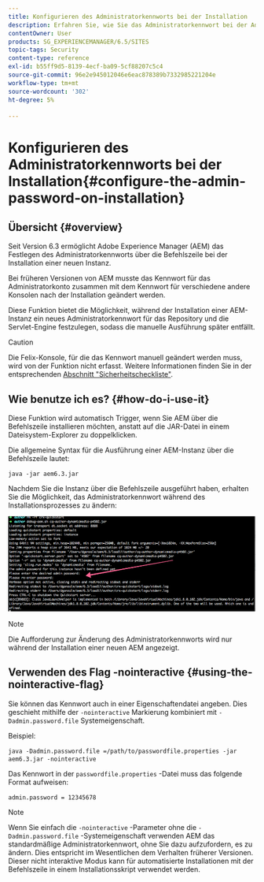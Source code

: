 ```yaml
---
title: Konfigurieren des Administratorkennworts bei der Installation
description: Erfahren Sie, wie Sie das Administratorkennwort bei der Adobe Experience Manager-Installation ändern.
contentOwner: User
products: SG_EXPERIENCEMANAGER/6.5/SITES
topic-tags: Security
content-type: reference
exl-id: b55ff9d5-8139-4ecf-ba09-5cf88207c5c4
source-git-commit: 96e2e945012046e6eac878389b7332985221204e
workflow-type: tm+mt
source-wordcount: '302'
ht-degree: 5%

---
```


# Konfigurieren des Administratorkennworts bei der Installation{#configure-the-admin-password-on-installation}

## Übersicht {#overview}

Seit Version 6.3 ermöglicht Adobe Experience Manager (AEM) das Festlegen des Administratorkennworts über die Befehlszeile bei der Installation einer neuen Instanz.

Bei früheren Versionen von AEM musste das Kennwort für das Administratorkonto zusammen mit dem Kennwort für verschiedene andere Konsolen nach der Installation geändert werden.

Diese Funktion bietet die Möglichkeit, während der Installation einer AEM-Instanz ein neues Administratorkennwort für das Repository und die Servlet-Engine festzulegen, sodass die manuelle Ausführung später entfällt.

>[!CAUTION]
>
>Die Felix-Konsole, für die das Kennwort manuell geändert werden muss, wird von der Funktion nicht erfasst. Weitere Informationen finden Sie in der entsprechenden [Abschnitt &quot;Sicherheitscheckliste&quot;](/help/sites-administering/security-checklist.md#change-default-passwords-for-the-aem-and-osgi-console-admin-accounts).

## Wie benutze ich es? {#how-do-i-use-it}

Diese Funktion wird automatisch Trigger, wenn Sie AEM über die Befehlszeile installieren möchten, anstatt auf die JAR-Datei in einem Dateisystem-Explorer zu doppelklicken.

Die allgemeine Syntax für die Ausführung einer AEM-Instanz über die Befehlszeile lautet:

```shell
java -jar aem6.3.jar
```

Nachdem Sie die Instanz über die Befehlszeile ausgeführt haben, erhalten Sie die Möglichkeit, das Administratorkennwort während des Installationsprozesses zu ändern:

![chlimage_1-116](assets/chlimage_1-116a.png)

>[!NOTE]
>
>Die Aufforderung zur Änderung des Administratorkennworts wird nur während der Installation einer neuen AEM angezeigt.

## Verwenden des Flag -nointeractive {#using-the-nointeractive-flag}

Sie können das Kennwort auch in einer Eigenschaftendatei angeben. Dies geschieht mithilfe der `-nointeractive` Markierung kombiniert mit `-Dadmin.password.file` Systemeigenschaft.

Beispiel:

```shell
java -Dadmin.password.file =/path/to/passwordfile.properties -jar aem6.3.jar -nointeractive
```

Das Kennwort in der `passwordfile.properties` -Datei muss das folgende Format aufweisen:

```xml
admin.password = 12345678
```

>[!NOTE]
>
>Wenn Sie einfach die `-nointeractive` -Parameter ohne die `-Dadmin.password.file` -Systemeigenschaft verwenden AEM das standardmäßige Administratorkennwort, ohne Sie dazu aufzufordern, es zu ändern. Dies entspricht im Wesentlichen dem Verhalten früherer Versionen. Dieser nicht interaktive Modus kann für automatisierte Installationen mit der Befehlszeile in einem Installationsskript verwendet werden.
